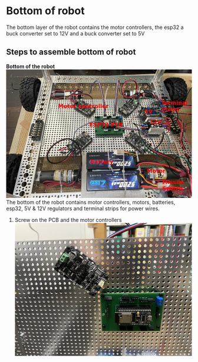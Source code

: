 # Bottom of robot
The bottom layer of the robot contains the motor controllers, the esp32 a buck converter set to 12V and a buck converter set to 5V

## Steps to assemble bottom of robot

__Bottom of the robot__<br/>
![labeled bottom](https://github.com/jonathanrandall/diy_mobile_robot/blob/main/project_photos/IMG_0062_labeled.JPEG) <br/>
The bottom of the robot contains motor controllers, motors, batteries, esp32, 5V & 12V regulators and terminal strips for power wires.

1. Screw on the PCB and the motor controllers
![motor controller and pcb](https://github.com/jonathanrandall/diy_mobile_robot/blob/main/project_photos/pcb_stuck_on.JPEG) <br/>




